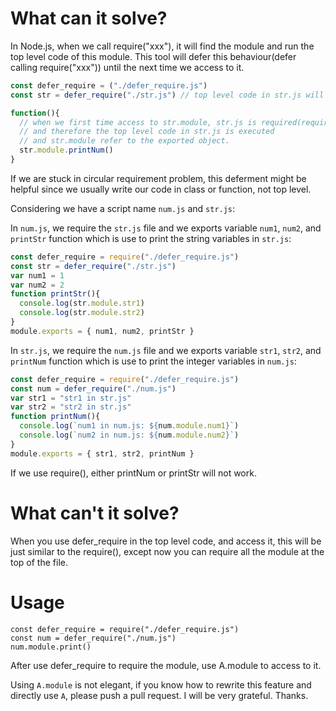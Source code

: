 # What can it solve?

In Node.js, when we call require("xxx"), it will find the module and run the top level code of this module. This tool will defer this behaviour(defer calling require("xxx")) until the next time we access to it. 

```javascript
const defer_require = ("./defer_require.js")
const str = defer_require("./str.js") // top level code in str.js will not be executed. 

function(){
  // when we first time access to str.module, str.js is required(require("./str.js") is called)
  // and therefore the top level code in str.js is executed
  // and str.module refer to the exported object. 
  str.module.printNum() 
}
```

If we are stuck in circular requirement problem, this deferment might be helpful since we usually write our code in class or function, not top level. 

Considering we have a script name `num.js` and `str.js`:

In `num.js`, we require the `str.js` file and we exports variable `num1`, `num2`, and `printStr` function which is use to print the string variables in `str.js`:
```javascript
const defer_require = require("./defer_require.js")
const str = defer_require("./str.js")
var num1 = 1
var num2 = 2
function printStr(){
  console.log(str.module.str1)
  console.log(str.module.str2)
}
module.exports = { num1, num2, printStr }
```

In `str.js`, we require the `num.js` file and we exports variable `str1`, `str2`, and `printNum` function which is use to print the integer variables in `num.js`:
```javascript
const defer_require = require("./defer_require.js")
const num = defer_require("./num.js")
var str1 = "str1 in str.js"
var str2 = "str2 in str.js"
function printNum(){
  console.log(`num1 in num.js: ${num.module.num1}`)
  console.log(`num2 in num.js: ${num.module.num2}`)
}
module.exports = { str1, str2, printNum }
```

If we use require(), either printNum or printStr will not work. 

# What can't it solve?

When you use defer_require in the top level code, and access it, this will be just similar to the require(), except now you can require all the module at the top of the file.

# Usage

```
const defer_require = require("./defer_require.js")
const num = defer_require("./num.js")
num.module.print()
```

After use defer_require to require the module, use A.module to access to it.

Using `A.module` is not elegant, if you know how to rewrite this feature and directly use `A`, please push a pull request. I will be very grateful. Thanks.
